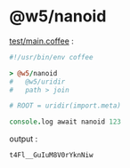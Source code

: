 [‼️]: ✏️README.mdt

# @w5/nanoid

[test/main.coffee](./test/main.coffee) :

```coffee
#!/usr/bin/env coffee

> @w5/nanoid
#   @w5/uridir
#   path > join

# ROOT = uridir(import.meta)

console.log await nanoid 123
```

output :

```
t4Fl__GuIuM8V0rYknNiw
```
